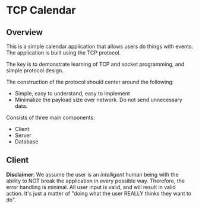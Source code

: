 ---
---

# TCP Calendar

## Overview

This is a simple calendar application that allows users do things with events.
The application is built using the TCP protocol.

The key is to demonstrate learning of TCP and socket programming, 
and simple protocol design.

The construction of the protocol should center around the following:
- Simple, easy to understand, easy to implement
- Minimalize the payload size over network. Do not send unnecessary data.

Consists of three main components:
- Client
- Server
- Database

## Client

**Disclaimer**: 
We assume the user is an *intelligent* human being with the ability 
    to NOT break the application in every possible way.
Therefore, the error handling is minimal.
All user input is valid, and will result in valid action. 
It's just a matter of "doing what the user REALLY thinks they want to do".

